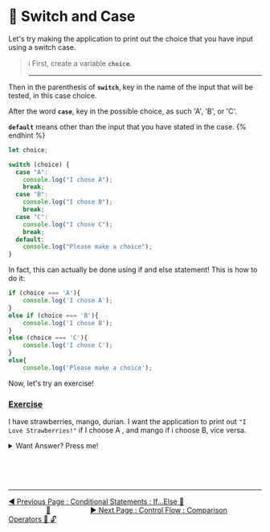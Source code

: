 # :key: Switch and Case

Let's try making the application to print out the choice that you have input using a switch case.

> :information_source: First, create a variable **`choice`**.
> <br><hr>

Then in the parenthesis of **`switch`**, key in the name of the input that will be tested, in this case choice.

After the word **`case`**, key in the possible choice, as such 'A', 'B', or 'C'.

**`default`** means other than the input that you have stated in the case.
{% endhint %}

```javascript
let choice;

switch (choice) {
  case "A":
    console.log("I chose A");
    break;
  case "B":
    console.log("I chose B");
    break;
  case "C":
    console.log("I chose C");
    break;
  default:
    console.log("Please make a choice");
}
```

In fact, this can actually be done using if and else statement! This is how to do it:

```javascript
if (choice === 'A'){
    console.log('I chose A');
}
else if (choice === 'B'){
    console.log('I chose B');
}
else (choice === 'C'){
    console.log('I chose C');
}
else{
    console.log('Please make a choice');
```

Now, let's try an exercise!

### <ins>Exercise</ins>

I have strawberries, mango, durian. I want the application to print out `"I Love Strawberries!"` if I choose A , and mango if i choose B, vice versa.

<details>
<summary>Want Answer? Press me!</summary>
<br>

```javascript
let choice;

switch (choice){
    case 'A'
        console.log("I LOVE Strawberries!");
        break;
    case 'B'
        console.log("I LOVE Mango!");
        break;
    case 'C'
        console.log("I LOVE Durian!");
        break;
    default:
        console.log("Please make a choice.");
}

```

</details>

<br><br><br>

<hr>

[:arrow_backward: Previous Page : Conditional Statements : If...Else :key: ](if-and-else-if....else.md) &nbsp;&nbsp;&nbsp;&nbsp;&nbsp;&nbsp;&nbsp;&nbsp;&nbsp;&nbsp;&nbsp;&nbsp;&nbsp;&nbsp;&nbsp;&nbsp;&nbsp;&nbsp;&nbsp;[:house_with_garden:](../../README.md)&nbsp;&nbsp;&nbsp;&nbsp;&nbsp;&nbsp;&nbsp;&nbsp;&nbsp;&nbsp;&nbsp;&nbsp;&nbsp;&nbsp;&nbsp;&nbsp;&nbsp;&nbsp;&nbsp; [:arrow_forward: Next Page : Control Flow : Comparison Operators :triangular_flag_on_post: :unlock:](../comparison-operators.md)
